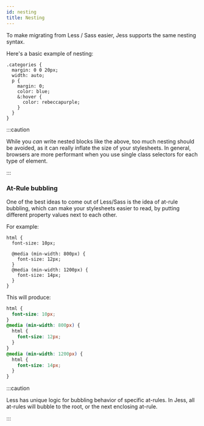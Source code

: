 ```yaml
---
id: nesting
title: Nesting
---
```


To make migrating from Less / Sass easier, Jess supports the same nesting syntax.

Here's a basic example of nesting:

```less
.categories {
  margin: 0 0 20px;
  width: auto;
  p {
    margin: 0;
    color: blue;
    &:hover {
      color: rebeccapurple;
    }
  }
}
```

:::caution

While you _can_ write nested blocks like the above, too much nesting should be avoided, as it
can really inflate the size of your stylesheets. In general, browsers are more performant when
you use single class selectors for each type of element.

:::

### At-Rule bubbling

One of the best ideas to come out of Less/Sass is the idea of at-rule bubbling, which can make
your stylesheets easier to read, by putting different property values next to each other.

For example:

```less
html {
  font-size: 10px;

  @media (min-width: 800px) {
    font-size: 12px;
  }
  @media (min-width: 1200px) {
    font-size: 14px;
  }
}
```
This will produce:
```css
html {
  font-size: 10px;
}
@media (min-width: 800px) {
  html {
    font-size: 12px;
  }
}
@media (min-width: 1200px) {
  html {
    font-size: 14px;
  }
}
```

:::caution

Less has unique logic for bubbling behavior of specific at-rules. In Jess, all at-rules will bubble to the root,
or the next enclosing at-rule.

:::